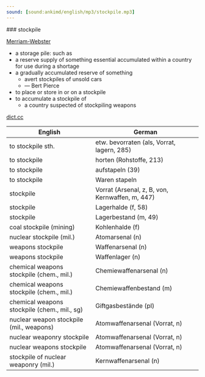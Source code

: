 ```yaml
---
sound: [sound:ankimd/english/mp3/stockpile.mp3]
---
```


\### stockpile

[Merriam-Webster](https://www.merriam-webster.com/dictionary/stockpile)

- a storage pile: such as
- a reserve supply of something essential accumulated within a country for use during a shortage
- a gradually accumulated reserve of something
    - avert stockpiles of unsold cars
    - — Bert Pierce
- to place or store in or on a stockpile
- to accumulate a stockpile of
    - a country suspected of stockpiling weapons

[dict.cc](https://www.dict.cc/stockpile)

| English        | German       |
| -------------- | ------------ |
| to stockpile sth. | etw. bevorraten (als, Vorrat, lagern, 285) |
| to stockpile | horten (Rohstoffe, 213) |
| to stockpile | aufstapeln (39) |
| to stockpile | Waren stapeln |
| stockpile | Vorrat (Arsenal, z, B, von, Kernwaffen, m, 447) |
| stockpile | Lagerhalde (f, 58) |
| stockpile | Lagerbestand (m, 49) |
| coal stockpile (mining) | Kohlenhalde (f) |
| nuclear stockpile (mil.) | Atomarsenal (n) |
| weapons stockpile | Waffenarsenal (n) |
| weapons stockpile | Waffenlager (n) |
| chemical weapons stockpile (chem., mil.) | Chemiewaffenarsenal (n) |
| chemical weapons stockpile (chem., mil.) | Chemiewaffenbestand (m) |
| chemical weapons stockpile (chem., mil., sg) | Giftgasbestände (pl) |
| nuclear weapon stockpile (mil., weapons) | Atomwaffenarsenal (Vorrat, n) |
| nuclear weaponry stockpile | Atomwaffenarsenal (Vorrat, n) |
| nuclear weapons stockpile | Atomwaffenarsenal (Vorrat, n) |
| stockpile of nuclear weaponry (mil.) | Kernwaffenarsenal (n) |
